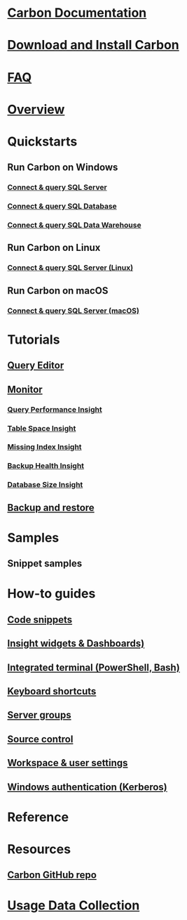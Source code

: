 # [Carbon Documentation](index.md)
# [Download and Install Carbon](download.md)
# [FAQ](faq.md)
# [Overview](overview.md)
# Quickstarts
## Run Carbon on Windows
### [Connect & query SQL Server](get-started-sql-server.md)
### [Connect & query SQL Database](get-started-sql-database.md)
### [Connect & query SQL Data Warehouse](get-started-sql-dw.md)
## Run Carbon on Linux
### [Connect & query SQL Server (Linux)](get-started-sql-server-linux.md)
## Run Carbon on macOS
### [Connect & query SQL Server (macOS)](get-started-sql-server-mac.md)
# Tutorials
## [Query Editor](tutorial-modern-code-flow-sql-server.md) 
## [Monitor](tutorial-monitoring-sql-server.md)
### [Query Performance Insight](tutorial-qds-sql-server.md)
### [Table Space Insight](tutorial-table-space-sql-server.md)
### [Missing Index Insight](tutorial-missing-index-sql-server.md) 
### [Backup Health Insight](tutorial-backup-health-sql-server.md)
### [Database Size Insight](tutorial-db-size-sql-server.md)
## [Backup and restore](tutorial-backup-restore-sql-server.md)
# Samples
## Snippet samples
# How-to guides
## [Code snippets](code-snippets.md)
## [Insight widgets & Dashboards)](dashboards.md)
## [Integrated terminal (PowerShell, Bash)](integrated-terminal.md)
## [Keyboard shortcuts](keyboard-shortcuts.md)
## [Server groups](server-groups.md)
## [Source control](configure-source-control.md)
## [Workspace & user settings](settings.md)
## [Windows authentication (Kerberos)](enable-kerberos.md)
# Reference
# Resources
## [Carbon GitHub repo](https://www.github.com/Microsoft/Carbon)
# [Usage Data Collection](usage-data-collection.md)